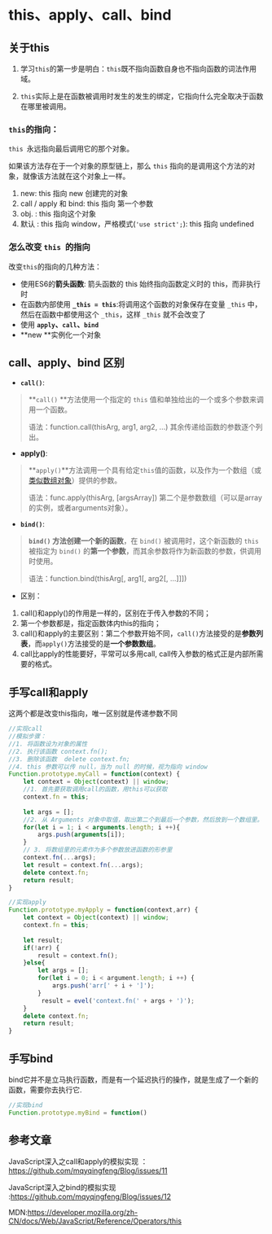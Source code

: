 # this、apply、call、bind

## 关于this

1. 学习`this`的第一步是明白：`this`既不指向函数自身也不指向函数的词法作用域。

2. `this`实际上是在函数被调用时发生的发生的绑定，它指向什么完全取决于函数在哪里被调用。

### `this`的指向：

`this `永远指向最后调用它的那个对象。

如果该方法存在于一个对象的原型链上，那么 `this` 指向的是调用这个方法的对象，就像该方法就在这个对象上一样。

1. new: this 指向 new 创建完的对象
2. call / apply 和 bind: this 指向 第一个参数
3. obj. : this 指向这个对象
4. 默认 : this 指向 window，严格模式(`'use strict';`): this 指向 undefined

### 怎么改变 `this `的指向

改变`this`的指向的几种方法：

- 使用ES6的**箭头函数**:	箭头函数的 this 始终指向函数定义时的 this，而非执行时
- 在函数内部使用 **`_this = this`**:将调用这个函数的对象保存在变量 `_this` 中，然后在函数中都使用这个 `_this`，这样 `_this` 就不会改变了
- 使用 **`apply`、`call`、`bind`**
- **new **实例化一个对象

## call、apply、bind 区别

- **`call()`**:

> **`call()` **方法使用一个指定的 `this` 值和单独给出的一个或多个参数来调用一个函数。
>
> 语法：function.call(thisArg, arg1, arg2, ...)  	其余传递给函数的参数逐个列出。

- **apply()**: 

> **`apply()`**方法调用一个具有给定`this`值的函数，以及作为一个数组（或[类似数组对象](https://developer.mozilla.org/zh-CN/docs/Web/JavaScript/Guide/Indexed_collections#Working_with_array-like_objects)）提供的参数。
>
> 语法：func.apply(thisArg, [argsArray])   第二个是参数数组（可以是array的实例，或者arguments对象）。  

- **`bind()`**:

> **`bind()` **方法创建一个新的**函数**，在 `bind()` 被调用时，这个新函数的 `this` 被指定为 `bind()` 的**第一个参数**，而其余参数将作为新函数的参数，供调用时使用。
>
> 语法：function.bind(thisArg[, arg1[, arg2[, ...]]])

- 区别：

1. call()和apply()的作用是一样的，区别在于传入参数的不同；
2. 第一个参数都是，指定函数体内this的指向；
3. call()和apply的主要区别：第二个参数开始不同，`call()`方法接受的是**参数列表**，而`apply()`方法接受的是**一个参数数组**。
4. call比apply的性能要好，平常可以多用call, call传入参数的格式正是内部所需要的格式。

## 手写call和apply

这两个都是改变this指向，唯一区别就是传递参数不同

```javascript
//实现call
//模拟步骤：
//1. 将函数设为对象的属性
//2. 执行该函数 context.fn();
//3. 删除该函数  delete context.fn;
//4. this 参数可以传 null，当为 null 的时候，视为指向 window
Function.prototype.myCall = function(context) {
    let context = Object(context) || window;
    //1. 首先要获取调用call的函数，用this可以获取
    context.fn = this;
    
    let args = [];
    //2. 从 Arguments 对象中取值，取出第二个到最后一个参数，然后放到一个数组里。
    for(let i = 1; i < arguments.length; i ++){
        args.push(arguments[i]);
    }
    // 3. 将数组里的元素作为多个参数放进函数的形参里
    context.fn(...args);
    let result = context.fn(...args);
    delete context.fn;
    return result;
}
```

```javascript
//实现apply
Function.prototype.myApply = function(context,arr) {
    let context = Object(context) || window;
    context.fn = this;
    
    let result;
    if(!arr) {
        result = context.fn();
    }else{
        let args = [];
        for(let i = 0; i < argument.length; i ++) {
            args.push('arr[' + i + ']');
        }
         result = evel('context.fn(' + args + ')');
    }
    delete context.fn;
    return result;
}
```



## 手写bind

bind它并不是立马执行函数，而是有一个延迟执行的操作，就是生成了一个新的函数，需要你去执行它.

```javascript
//实现bind
Function.prototype.myBind = function()
```

## 参考文章

JavaScript深入之call和apply的模拟实现 ：https://github.com/mqyqingfeng/Blog/issues/11

JavaScript深入之bind的模拟实现 :https://github.com/mqyqingfeng/Blog/issues/12

MDN:https://developer.mozilla.org/zh-CN/docs/Web/JavaScript/Reference/Operators/this

